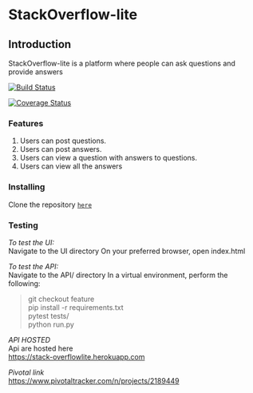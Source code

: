 # StackOverflow-lite
## Introduction
StackOverflow-lite is a platform where people can ask questions and provide answers

[![Build Status](https://travis-ci.org/Adoniswalker/StackOverFlowLite.svg?branch=Chore-add-travis-badge-159859927)](https://travis-ci.org/Adoniswalker/StackOverFlowLite)

[![Coverage Status](https://coveralls.io/repos/github/Adoniswalker/StackOverFlowLite/badge.svg)](https://coveralls.io/github/Adoniswalker/StackOverFlowLite)

### Features
1. Users can post questions.
2. Users can post answers.
3. Users can view a question with answers to questions.
4. Users can view all the answers

### Installing
Clone the repository [```here```](https://github.com/adoniswalker/StackOverflowlite/)

### Testing
*To test the UI:*\
Navigate to the UI directory
On your preferred browser, open index.html

*To test the API:*\
Navigate to the API/ directory
In a virtual environment, perform the following:

>git checkout feature\
>pip install -r requirements.txt\
>pytest tests/\
>python run.py

*API HOSTED*\
Api are hosted here\
https://stack-overflowlite.herokuapp.com

*Pivotal link*\
https://www.pivotaltracker.com/n/projects/2189449